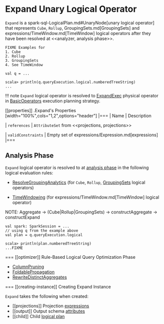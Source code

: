 # Expand Unary Logical Operator

`Expand` is a spark-sql-LogicalPlan.md#UnaryNode[unary logical operator] that represents `Cube`, `Rollup`, GroupingSets.md[GroupingSets] and expressions/TimeWindow.md[TimeWindow] logical operators after they have been resolved at <<analyzer, analysis phase>>.

```
FIXME Examples for
1. Cube
2. Rollup
3. GroupingSets
4. See TimeWindow

val q = ...

scala> println(q.queryExecution.logical.numberedTreeString)
...
```

!!! note
    `Expand` logical operator is resolved to [ExpandExec](../physical-operators/ExpandExec.md) physical operator in [BasicOperators](../execution-planning-strategies/BasicOperators.md) execution planning strategy.

[[properties]]
.Expand's Properties
[width="100%",cols="1,2",options="header"]
|===
| Name
| Description

| `references`
| `AttributeSet` from <<projections, projections>>

| `validConstraints`
| Empty set of expressions/Expression.md[expressions]
|===

## <span id="analyzer"> Analysis Phase

`Expand` logical operator is resolved to at [analysis phase](../Analyzer.md) in the following logical evaluation rules:

* [ResolveGroupingAnalytics](../Analyzer.md#ResolveGroupingAnalytics) (for `Cube`, `Rollup`, [GroupingSets](GroupingSets.md) logical operators)

* [TimeWindowing](../logical-analysis-rules/TimeWindowing.md) (for expressions/TimeWindow.md[TimeWindow] logical operator)

NOTE: Aggregate -> (Cube|Rollup|GroupingSets) -> constructAggregate -> constructExpand

```text
val spark: SparkSession = ...
// using q from the example above
val plan = q.queryExecution.logical

scala> println(plan.numberedTreeString)
...FIXME
```

=== [[optimizer]] Rule-Based Logical Query Optimization Phase

* [ColumnPruning](../logical-optimizations/ColumnPruning.md)
* [FoldablePropagation](../catalyst/Optimizer.md#FoldablePropagation)
* [RewriteDistinctAggregates](../catalyst/Optimizer.md#RewriteDistinctAggregates)

=== [[creating-instance]] Creating Expand Instance

`Expand` takes the following when created:

* [[projections]] Projection [expressions](../expressions/Expression.md)
* [[output]] Output schema [attributes](../expressions/Attribute.md)
* [[child]] Child [logical plan](../logical-operators/LogicalPlan.md)
